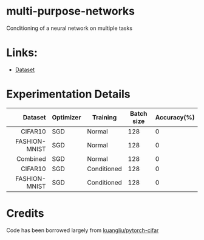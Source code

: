# multi-purpose-networks
Conditioning of a neural network on multiple tasks 

# Links:
- [Dataset](https://drive.google.com/file/d/1HSABKh49dAS6uCVXNp7e4iD5tkpXMH3P/view?usp=sharing)

# Experimentation Details

|       Dataset | Optimizer | Training    | Batch size | Accuracy(%) |
|--------------:|-----------|-------------|------------|-------------|
| CIFAR10       | SGD       | Normal      | 128        | 0           |
| FASHION-MNIST | SGD       | Normal      | 128        | 0           |
| Combined      | SGD       | Normal      | 128        | 0           |
| CIFAR10       | SGD       | Conditioned | 128        | 0           |
| FASHION-MNIST | SGD       | Conditioned | 128        | 0           |

# Credits

Code has been borrowed largely from [kuangliu/pytorch-cifar](https://github.com/kuangliu/pytorch-cifar)

